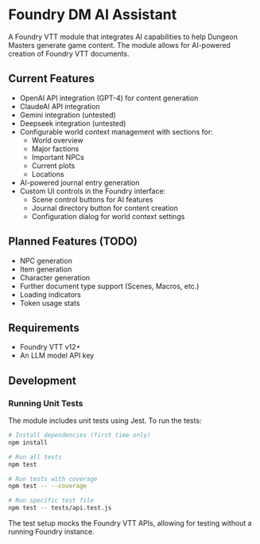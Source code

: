 # Foundry DM AI Assistant

A Foundry VTT module that integrates AI capabilities to help Dungeon Masters generate game content. The module allows for AI-powered creation of Foundry VTT documents.

## Current Features

- OpenAI API integration (GPT-4) for content generation
- ClaudeAI API integration
- Gemini integration (untested)
- Deepseek integration (untested)
- Configurable world context management with sections for:
  - World overview
  - Major factions
  - Important NPCs
  - Current plots
  - Locations
- AI-powered journal entry generation
- Custom UI controls in the Foundry interface:
  - Scene control buttons for AI features
  - Journal directory button for content creation
  - Configuration dialog for world context settings

## Planned Features (TODO)

- NPC generation
- Item generation
- Character generation
- Further document type support (Scenes, Macros, etc.)
- Loading indicators
- Token usage stats

## Requirements

- Foundry VTT v12+
- An LLM model API key

## Development

### Running Unit Tests

The module includes unit tests using Jest. To run the tests:

```bash
# Install dependencies (first time only)
npm install

# Run all tests
npm test

# Run tests with coverage
npm test -- --coverage

# Run specific test file
npm test -- tests/api.test.js
```

The test setup mocks the Foundry VTT APIs, allowing for testing without a running Foundry instance.